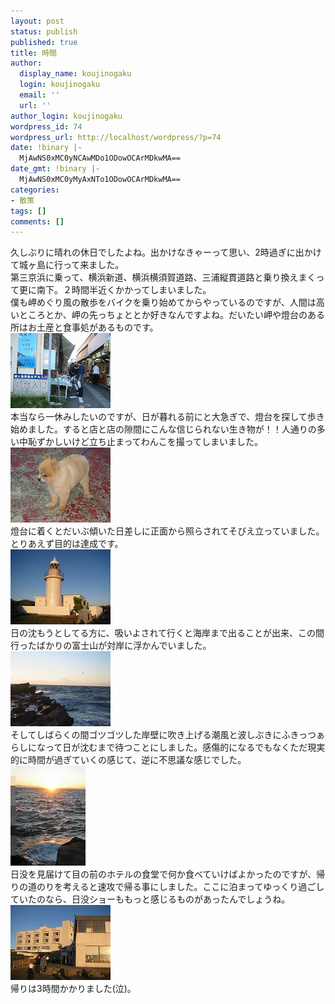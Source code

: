 ```yaml
---
layout: post
status: publish
published: true
title: 時間
author:
  display_name: koujinogaku
  login: koujinogaku
  email: ''
  url: ''
author_login: koujinogaku
wordpress_id: 74
wordpress_url: http://localhost/wordpress/?p=74
date: !binary |-
  MjAwNS0xMC0yNCAwMDo1ODowOCArMDkwMA==
date_gmt: !binary |-
  MjAwNS0xMC0yMyAxNTo1ODowOCArMDkwMA==
categories:
- 散策
tags: []
comments: []
---
```

<p>久しぶりに晴れの休日でしたよね。出かけなきゃーって思い、2時過ぎに出かけて城ヶ島に行って来ました。<br />
第三京浜に乗って、横浜新道、横浜横須賀道路、三浦縦貫道路と乗り換えまくって更に南下。２時間半近くかかってしまいました。<br />
僕も岬めぐり風の散歩をバイクを乗り始めてからやっているのですが、人間は高いところとか、岬の先っちょととか好きなんですよね。だいたい岬や燈台のある所はお土産と食事処があるものです。<br />
<img src="/blog/img/20051023-1.jpg" alt="20051023-1.jpg" width="160" height="120" /><br />
本当なら一休みしたいのですが、日が暮れる前にと大急ぎで、燈台を探して歩き始めました。すると店と店の隙間にこんな信じられない生き物が！！人通りの多い中恥ずかしいけど立ち止まってわんこを撮ってしまいました。<br />
<img src="/blog/img/20051023-2.jpg" alt="20051023-2.jpg" width="160" height="120" /><br />
燈台に着くとだいぶ傾いた日差しに正面から照らされてそびえ立っていました。とりあえず目的は達成です。<br />
<img src="/blog/img/20051023-3.jpg" alt="20051023-3.jpg" width="160" height="120" /><br />
日の沈もうとしてる方に、吸いよされて行くと海岸まで出ることが出来、この間行ったばかりの富士山が対岸に浮かんでいました。<br />
<img src="/blog/img/20051023-4.jpg" alt="20051023-4.jpg" width="160" height="120" /><br />
そしてしばらくの間ゴツゴツした岸壁に吹き上げる潮風と波しぶきにふきっつぁらしになって日が沈むまで待つことにしました。感傷的になるでもなくただ現実的に時間が過ぎていくの感じて、逆に不思議な感じでした。<br />
<img src="/blog/img/20051023-5.jpg" alt="20051023-5.jpg" width="120" height="160" /><br />
日没を見届けて目の前のホテルの食堂で何か食べていけばよかったのですが、帰りの道のりを考えると速攻で帰る事にしました。ここに泊まってゆっくり過ごしていたのなら、日没ショーももっと感じるものがあったんでしょうね。<br />
<img src="/blog/img/20051023-6.jpg" alt="20051023-6.jpg" width="160" height="120" /><br />
帰りは3時間かかりました(泣)。</p>
